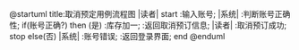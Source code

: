 @startuml
title:取消预定用例流程图
|读者|
start
:输入账号;
	|系统|
    :判断账号正确性;
if(账号正确?) then (是)
:库存加一;
:返回取消预订信息;
|读者|
:取消预订成功;
stop
else(否)
|系统|
:账号错误;
:返回登录界面;
end
@enduml